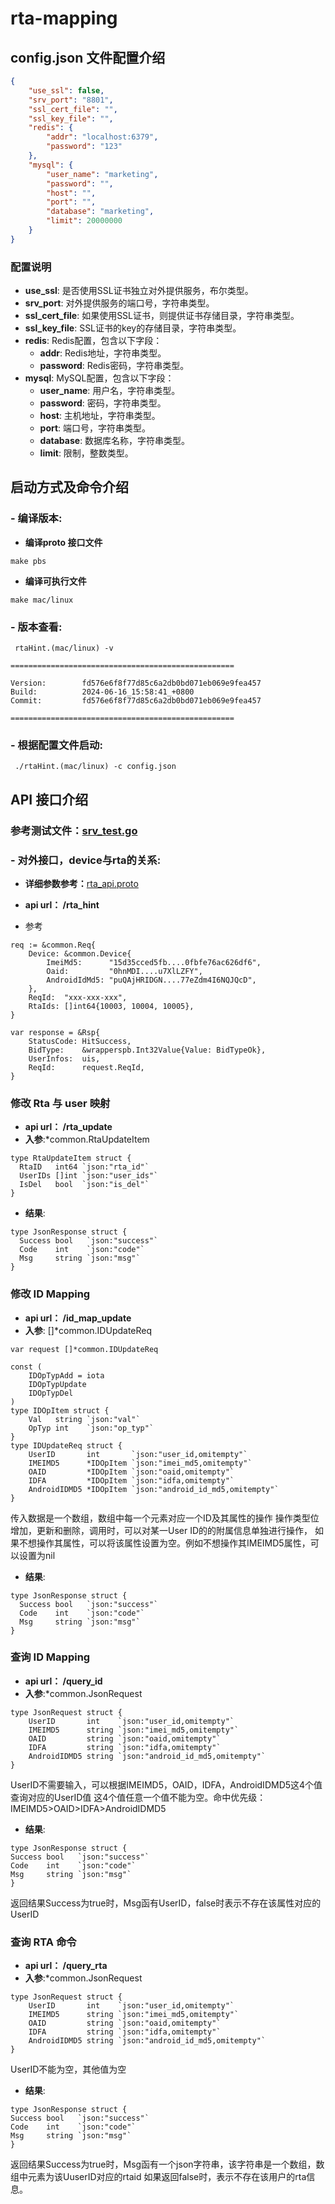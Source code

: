 
# rta-mapping

## config.json 文件配置介绍

```json
{
    "use_ssl": false, 
    "srv_port": "8801",
    "ssl_cert_file": "", 
    "ssl_key_file": "",
    "redis": { 
        "addr": "localhost:6379",
        "password": "123"
    },
    "mysql": {
        "user_name": "marketing",
        "password": "",
        "host": "",
        "port": "",
        "database": "marketing",
        "limit": 20000000
    }
}
```

### 配置说明

- **use_ssl**: 是否使用SSL证书独立对外提供服务，布尔类型。
- **srv_port**: 对外提供服务的端口号，字符串类型。
- **ssl_cert_file**: 如果使用SSL证书，则提供证书存储目录，字符串类型。
- **ssl_key_file**: SSL证书的key的存储目录，字符串类型。
- **redis**: Redis配置，包含以下字段：
    - **addr**: Redis地址，字符串类型。
    - **password**: Redis密码，字符串类型。
- **mysql**: MySQL配置，包含以下字段：
    - **user_name**: 用户名，字符串类型。
    - **password**: 密码，字符串类型。
    - **host**: 主机地址，字符串类型。
    - **port**: 端口号，字符串类型。
    - **database**: 数据库名称，字符串类型。
    - **limit**: 限制，整数类型。



## 启动方式及命令介绍
### - **编译版本**:
- **编译proto 接口文件**
```
make pbs
```
- **编译可执行文件**
```
make mac/linux
```

### - **版本查看**:   
```
 rtaHint.(mac/linux) -v

==================================================

Version:        fd576e6f8f77d85c6a2db0bd071eb069e9fea457
Build:          2024-06-16_15:58:41_+0800
Commit:         fd576e6f8f77d85c6a2db0bd071eb069e9fea457

==================================================
```

### - **根据配置文件启动**:

```
 ./rtaHint.(mac/linux) -c config.json
```
## API 接口介绍
### 参考测试文件：[srv_test.go](srv_test.go)
### - **对外接口，device与rta的关系**:
- **详细参数参考：**[rta_api.proto](common/rta_api.proto)

 - **api url： /rta_hint**
 - 参考
```
req := &common.Req{
    Device: &common.Device{
        ImeiMd5:      "15d35cced5fb....0fbfe76ac626df6",
        Oaid:         "0hnMDI....u7XlLZFY",
        AndroidIdMd5: "puQAjHRIDGN....77eZdm4I6NQJQcD",
    },
    ReqId:  "xxx-xxx-xxx",
    RtaIds: []int64{10003, 10004, 10005},
}
	
var response = &Rsp{
    StatusCode: HitSuccess,
    BidType:    &wrapperspb.Int32Value{Value: BidTypeOk},
    UserInfos:  uis,
    ReqId:      request.ReqId,
}
```

### 修改 Rta 与 user 映射
- **api url： /rta_update**
- **入参**:*common.RtaUpdateItem

```
type RtaUpdateItem struct {
  RtaID   int64 `json:"rta_id"`
  UserIDs []int `json:"user_ids"`
  IsDel   bool  `json:"is_del"`
}
```

- **结果**:

```
type JsonResponse struct {
  Success bool   `json:"success"`
  Code    int    `json:"code"`
  Msg     string `json:"msg"`
}
```
### 修改 ID Mapping

- **api url： /id_map_update**
- **入参**:
  []*common.IDUpdateReq
```
var request []*common.IDUpdateReq

const (
	IDOpTypAdd = iota
	IDOpTypUpdate
	IDOpTypDel
)
type IDOpItem struct {
	Val   string `json:"val"`
	OpTyp int    `json:"op_typ"`
}
type IDUpdateReq struct {
	UserID       int       `json:"user_id,omitempty"`
	IMEIMD5      *IDOpItem `json:"imei_md5,omitempty"`
	OAID         *IDOpItem `json:"oaid,omitempty"`
	IDFA         *IDOpItem `json:"idfa,omitempty"`
	AndroidIDMD5 *IDOpItem `json:"android_id_md5,omitempty"`
}
```

传入数据是一个数组，数组中每一个元素对应一个ID及其属性的操作
操作类型位增加，更新和删除，调用时，可以对某一User ID的的附属信息单独进行操作，
如果不想操作其属性，可以将该属性设置为空。例如不想操作其IMEIMD5属性，可以设置为nil

- **结果**:

```
type JsonResponse struct {
  Success bool   `json:"success"`
  Code    int    `json:"code"`
  Msg     string `json:"msg"`
}
```

### 查询 ID Mapping
- **api url： /query_id**
- **入参**:*common.JsonRequest
```
type JsonRequest struct {
	UserID       int    `json:"user_id,omitempty"`
	IMEIMD5      string `json:"imei_md5,omitempty"`
	OAID         string `json:"oaid,omitempty"`
	IDFA         string `json:"idfa,omitempty"`
	AndroidIDMD5 string `json:"android_id_md5,omitempty"`
}

```
UserID不需要输入，可以根据IMEIMD5，OAID，IDFA，AndroidIDMD5这4个值查询对应的UserID值
这4个值任意一个值不能为空。命中优先级：IMEIMD5>OAID>IDFA>AndroidIDMD5

- **结果**: 
 ```
type JsonResponse struct {
Success bool   `json:"success"`
Code    int    `json:"code"`
Msg     string `json:"msg"`
}
```
返回结果Success为true时，Msg函有UserID，false时表示不存在该属性对应的UserID
### 查询 RTA 命令
- **api url： /query_rta**
- **入参**:*common.JsonRequest
```
type JsonRequest struct {
	UserID       int    `json:"user_id,omitempty"`
	IMEIMD5      string `json:"imei_md5,omitempty"`
	OAID         string `json:"oaid,omitempty"`
	IDFA         string `json:"idfa,omitempty"`
	AndroidIDMD5 string `json:"android_id_md5,omitempty"`
}

```
UserID不能为空，其他值为空

- **结果**:
 ```
type JsonResponse struct {
Success bool   `json:"success"`
Code    int    `json:"code"`
Msg     string `json:"msg"`
}
```
返回结果Success为true时，Msg函有一个json字符串，该字符串是一个数组，数组中元素为该UuserID对应的rtaid
如果返回false时，表示不存在该用户的rta信息。


